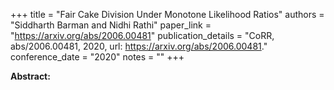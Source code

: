 +++
title = "Fair Cake Division Under Monotone Likelihood Ratios"
authors = "Siddharth Barman and Nidhi Rathi"
paper_link = "https://arxiv.org/abs/2006.00481"
publication_details = "CoRR, abs/2006.00481, 2020, url: <a href='https://arxiv.org/abs/2006.00481' target='_blank'>https://arxiv.org/abs/2006.00481</a>."
conference_date = "2020"
notes = ""
+++

<b>Abstract:</b>
